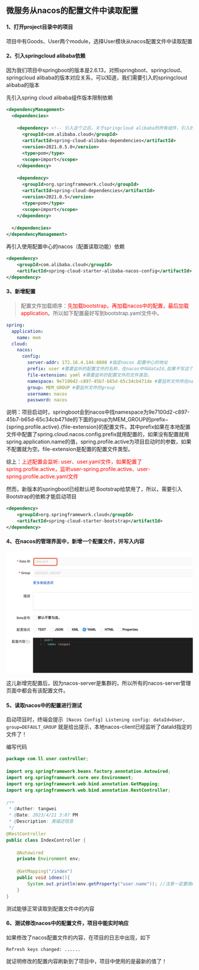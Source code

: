 ## 微服务从nacos的配置文件中读取配置



#### 1、打开project目录中的项目

项目中有Goods、User两个module，选择User模块从nacos配置文件中读取配置



#### 2、引入springcloud alibaba依赖

因为我们项目中springboot的版本是2.6.13，对照springboot、springcloud、springcloud alibaba的版本对应关系，可以知道，我们需要引入的springcloud alibaba的版本



先引入spring cloud alibaba组件版本限制依赖

```xml
<dependencyManagement>
  <dependencies>

    <dependency> <!-- 引入这个之后，关于springcloud alibaba的所有组件，引入的时候都不需要加版本号了！ -->
      <groupId>com.alibaba.cloud</groupId>
      <artifactId>spring-cloud-alibaba-dependencies</artifactId>
      <version>2021.0.5.0</version>
      <type>pom</type>
      <scope>import</scope>
    </dependency>
    
    <dependency>
      <groupId>org.springframework.cloud</groupId>
      <artifactId>spring-cloud-dependencies</artifactId>
      <version>2021.0.5</version>
      <type>pom</type>
      <scope>import</scope>
    </dependency>

  </dependencies>
</dependencyManagement>
```

再引入使用配置中心的nacos（配置读取功能）依赖

```xml
<dependency>
    <groupId>com.alibaba.cloud</groupId>
    <artifactId>spring-cloud-starter-alibaba-nacos-config</artifactId>
</dependency>
```



#### 3、新增配置

> 配置文件加载顺序：<font color="red">先加载bootstrap，再加载nacos中的配置，最后加载application</font>。所以如下配置最好写到bootstrap.yaml文件中。

```yaml
spring:
  application:
    name: mem
  cloud:
    nacos:
      config:
        server-addr: 172.16.4.144:8808 #指定nacos 配置中心的地址
        prefix: user #需要监听的配置文件的名称，在nacos中叫dataId,如果不写这个，默认会使用spring.application.name取代
        file-extension: yaml #需要监听的配置文件的文件类型。
        namespace: 9e7100d2-c897-45b7-b65d-65c34cb471de #要监听文件所在namespace
        group: MEM_GROUP #要监听文件的group
        username: nacos
        password: nacos
```

说明：项目启动时，springboot会到nacos中找namespace为9e7100d2-c897-45b7-b65d-65c34cb471de的下面的group为MEM_GROUP的prefix−{spring.profile.active}.{file-extension}的配置文件。其中prefix如果在本地配置文件中配置了spring.cloud.nacos.config.prefix就用配置的，如果没有配置就用spring.application.name的值，spring.profile.active为项目启动时的参数，如果不配置就为空。file-extension是配置的配置文件类型。

综上：<font color="red">上述配置会监听: user、user.yaml文件，如果配置了spring.profile.active，监听user-spring.profile.active、user-spring.profile.active.yaml文件</font>



然而，新版本的springboot已经默认吧 Bootstrap给禁用了，所以，需要引入 Bootstrap的依赖才能启动项目

```xml
<dependency>
    <groupId>org.springframework.cloud</groupId>
    <artifactId>spring-cloud-starter-bootstrap</artifactId>
</dependency>
```



#### 4、在nacos的管理界面中，新增一个配置文件，并写入内容

<img src="../../images/WechatIMG554.png" alt="avatar" style="zoom:50%;" />

这儿新增完配置后，因为nacos-server是集群的，所以所有的nacos-server管理页面中都会有该配置文件。



#### 5、读取nacos中的配置进行测试

启动项目时，终端会提示` [Nacos Config] Listening config: dataId=User, group=DEFAULT_GROUP` 就是给出提示，本地nacos-client已经监听了dataId指定的文件了！



编写代码

```java
package com.ll.user.controller;

import org.springframework.beans.factory.annotation.Autowired;
import org.springframework.core.env.Environment;
import org.springframework.web.bind.annotation.GetMapping;
import org.springframework.web.bind.annotation.RestController;

/**
 * @Auther: tangwei
 * @Date: 2023/4/21 3:07 PM
 * @Description: 类描述信息
 */
@RestController
public class IndexController {

    @Autowired
    private Environment env;

    @GetMapping("/index")
    public void idnex(){
        System.out.println(env.getProperty("user.name")); //注意一定要用env.getProperty去读取，不能用@Value
    }
}

```

测试能够正常读取到配置文件中的内容



#### 6、测试修改nacos中的配置文件，项目中能实时响应

如果修改了nacos配置文件的内容，在项目的日志中出现，如下

```shell
Refresh keys changed: ......
```

就证明修改的配置内容刷新到了项目中，项目中使用的是最新的值了！

